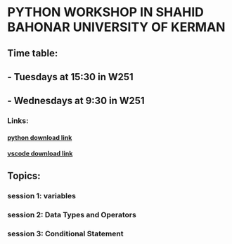 # PYTHON WORKSHOP IN SHAHID BAHONAR UNIVERSITY OF KERMAN

## Time table:
## - Tuesdays at 15:30 in W251
## - Wednesdays at 9:30 in W251

### Links:
#### [python download link](https://download.uk.ac.ir/)
#### [vscode download link](https://download.uk.ac.ir/)

## Topics: 
### session 1: variables
### session 2: Data Types and Operators
### session 3: Conditional Statement
